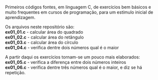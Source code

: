 Primeiros códigos fontes, em linguagem C, de exercícios bem básicos e muito frequentes em cursos de programação, para um estímulo inicial de aprendizagem. 
<p>
Os arquivos neste repositório são:<br>
<b>ex01_01.c</b> - calcular área do quadrado<br>
<b>ex01_02.c</b> - calcular área do retângulo<br>
<b>ex01_03.c</b> - calcular área do círculo<br>
<b>ex01_04.c</b> - verifica dentre dois números qual é o maior
<p>
A partir daqui os exercícios tornam-se um pouco mais elaborados:<br>  
<b>ex01_05.c</b> - verifica a diferença entre dois números inteiros<br>
<b>ex01_06.c</b> - verifica dentre três números qual é o maior, e diz se há repetição.<br>
